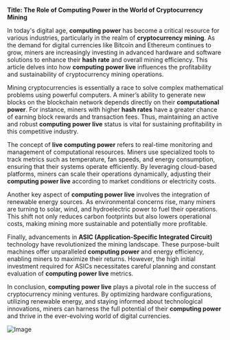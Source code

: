 **Title: The Role of Computing Power in the World of Cryptocurrency Mining**

In today's digital age, **computing power** has become a critical resource for various industries, particularly in the realm of **cryptocurrency mining**. As the demand for digital currencies like Bitcoin and Ethereum continues to grow, miners are increasingly investing in advanced hardware and software solutions to enhance their **hash rate** and overall mining efficiency. This article delves into how **computing power live** influences the profitability and sustainability of cryptocurrency mining operations.

Mining cryptocurrencies is essentially a race to solve complex mathematical problems using powerful computers. A miner’s ability to generate new blocks on the blockchain network depends directly on their **computational power**. For instance, miners with higher **hash rates** have a greater chance of earning block rewards and transaction fees. Thus, maintaining an active and robust **computing power live** status is vital for sustaining profitability in this competitive industry.

The concept of **live computing power** refers to real-time monitoring and management of computational resources. Miners use specialized tools to track metrics such as temperature, fan speeds, and energy consumption, ensuring that their systems operate efficiently. By leveraging cloud-based platforms, miners can scale their operations dynamically, adjusting their **computing power live** according to market conditions or electricity costs.

Another key aspect of **computing power live** involves the integration of renewable energy sources. As environmental concerns rise, many miners are turning to solar, wind, and hydroelectric power to fuel their operations. This shift not only reduces carbon footprints but also lowers operational costs, making mining more sustainable and potentially more profitable.

Finally, advancements in **ASIC (Application-Specific Integrated Circuit)** technology have revolutionized the mining landscape. These purpose-built machines offer unparalleled **computing power** and energy efficiency, enabling miners to maximize their returns. However, the high initial investment required for ASICs necessitates careful planning and constant evaluation of **computing power live** metrics.

In conclusion, **computing power live** plays a pivotal role in the success of cryptocurrency mining ventures. By optimizing hardware configurations, utilizing renewable energy, and staying informed about technological innovations, miners can harness the full potential of their **computing power** and thrive in the ever-evolving world of digital currencies.

![Image](https://github.com/user-attachments/assets/31692037-0104-4703-abd1-696b6a7dd41b)